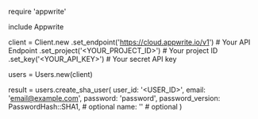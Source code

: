 require 'appwrite'

include Appwrite

client = Client.new
    .set_endpoint('https://cloud.appwrite.io/v1') # Your API Endpoint
    .set_project('&lt;YOUR_PROJECT_ID&gt;') # Your project ID
    .set_key('&lt;YOUR_API_KEY&gt;') # Your secret API key

users = Users.new(client)

result = users.create_sha_user(
    user_id: '<USER_ID>',
    email: 'email@example.com',
    password: 'password',
    password_version: PasswordHash::SHA1, # optional
    name: '<NAME>' # optional
)
